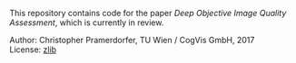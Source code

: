 
This repository contains code for the paper *Deep Objective Image Quality Assessment*, which is currently in review.

Author: Christopher Pramerdorfer, TU Wien / CogVis GmbH, 2017  
License: [zlib](http://www.zlib.net/zlib_license.html)
